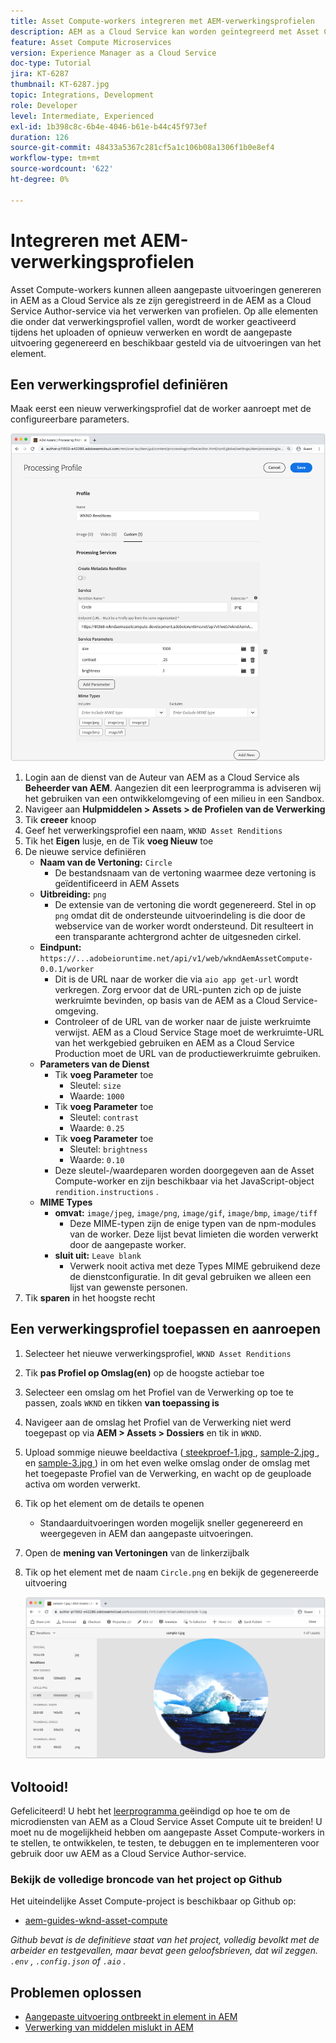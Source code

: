 ```yaml
---
title: Asset Compute-workers integreren met AEM-verwerkingsprofielen
description: AEM as a Cloud Service kan worden geïntegreerd met Asset Compute-workers die via AEM Assets-verwerkingsprofielen naar Adobe I/O Runtime worden gestuurd. Verwerkingsprofielen worden geconfigureerd in de service Auteur om specifieke elementen te verwerken met behulp van aangepaste workers en de bestanden die door de workers worden gegenereerd, op te slaan als elementuitvoeringen.
feature: Asset Compute Microservices
version: Experience Manager as a Cloud Service
doc-type: Tutorial
jira: KT-6287
thumbnail: KT-6287.jpg
topic: Integrations, Development
role: Developer
level: Intermediate, Experienced
exl-id: 1b398c8c-6b4e-4046-b61e-b44c45f973ef
duration: 126
source-git-commit: 48433a5367c281cf5a1c106b08a1306f1b0e8ef4
workflow-type: tm+mt
source-wordcount: '622'
ht-degree: 0%

---
```


# Integreren met AEM-verwerkingsprofielen

Asset Compute-workers kunnen alleen aangepaste uitvoeringen genereren in AEM as a Cloud Service als ze zijn geregistreerd in de AEM as a Cloud Service Author-service via het verwerken van profielen. Op alle elementen die onder dat verwerkingsprofiel vallen, wordt de worker geactiveerd tijdens het uploaden of opnieuw verwerken en wordt de aangepaste uitvoering gegenereerd en beschikbaar gesteld via de uitvoeringen van het element.

## Een verwerkingsprofiel definiëren

Maak eerst een nieuw verwerkingsprofiel dat de worker aanroept met de configureerbare parameters.

![ Profiel van de Verwerking ](./assets/processing-profiles/new-processing-profile.png)

1. Login aan de dienst van de Auteur van AEM as a Cloud Service als __Beheerder van AEM__. Aangezien dit een leerprogramma is adviseren wij het gebruiken van een ontwikkelomgeving of een milieu in een Sandbox.
1. Navigeer aan __Hulpmiddelen > Assets > de Profielen van de Verwerking__
1. Tik __creeer__ knoop
1. Geef het verwerkingsprofiel een naam, `WKND Asset Renditions`
1. Tik het __Eigen__ lusje, en de Tik __voeg Nieuw__ toe
1. De nieuwe service definiëren
   + __Naam van de Vertoning:__ `Circle`
      + De bestandsnaam van de vertoning waarmee deze vertoning is geïdentificeerd in AEM Assets
   + __Uitbreiding:__ `png`
      + De extensie van de vertoning die wordt gegenereerd. Stel in op `png` omdat dit de ondersteunde uitvoerindeling is die door de webservice van de worker wordt ondersteund. Dit resulteert in een transparante achtergrond achter de uitgesneden cirkel.
   + __Eindpunt:__ `https://...adobeioruntime.net/api/v1/web/wkndAemAssetCompute-0.0.1/worker`
      + Dit is de URL naar de worker die via `aio app get-url` wordt verkregen. Zorg ervoor dat de URL-punten zich op de juiste werkruimte bevinden, op basis van de AEM as a Cloud Service-omgeving.
      + Controleer of de URL van de worker naar de juiste werkruimte verwijst. AEM as a Cloud Service Stage moet de werkruimte-URL van het werkgebied gebruiken en AEM as a Cloud Service Production moet de URL van de productiewerkruimte gebruiken.
   + __Parameters van de Dienst__
      + Tik __voeg Parameter__ toe
         + Sleutel: `size`
         + Waarde: `1000`
      + Tik __voeg Parameter__ toe
         + Sleutel: `contrast`
         + Waarde: `0.25`
      + Tik __voeg Parameter__ toe
         + Sleutel: `brightness`
         + Waarde: `0.10`
      + Deze sleutel-/waardeparen worden doorgegeven aan de Asset Compute-worker en zijn beschikbaar via het JavaScript-object `rendition.instructions` .
   + __MIME Types__
      + __omvat:__ `image/jpeg`, `image/png`, `image/gif`, `image/bmp`, `image/tiff`
         + Deze MIME-typen zijn de enige typen van de npm-modules van de worker. Deze lijst bevat limieten die worden verwerkt door de aangepaste worker.
      + __sluit uit:__ `Leave blank`
         + Verwerk nooit activa met deze Types MIME gebruikend deze de dienstconfiguratie. In dit geval gebruiken we alleen een lijst van gewenste personen.
1. Tik __sparen__ in het hoogste recht

## Een verwerkingsprofiel toepassen en aanroepen

1. Selecteer het nieuwe verwerkingsprofiel, `WKND Asset Renditions`
1. Tik __pas Profiel op Omslag(en)__ op de hoogste actiebar toe
1. Selecteer een omslag om het Profiel van de Verwerking op toe te passen, zoals `WKND` en tikken __van toepassing is__
1. Navigeer aan de omslag het Profiel van de Verwerking niet werd toegepast op via __AEM > Assets > Dossiers__ en tik in `WKND`.
1. Upload sommige nieuwe beeldactiva ([ steekproef-1.jpg ](../assets/samples/sample-1.jpg), [ sample-2.jpg ](../assets/samples/sample-2.jpg), en [ sample-3.jpg ](../assets/samples/sample-3.jpg)) in om het even welke omslag onder de omslag met het toegepaste Profiel van de Verwerking, en wacht op de geuploade activa om worden verwerkt.
1. Tik op het element om de details te openen
   + Standaarduitvoeringen worden mogelijk sneller gegenereerd en weergegeven in AEM dan aangepaste uitvoeringen.
1. Open de __mening van Vertoningen__ van de linkerzijbalk
1. Tik op het element met de naam `Circle.png` en bekijk de gegenereerde uitvoering

   ![ Gegenereerde vertoning ](./assets/processing-profiles/rendition.png)

## Voltooid!

Gefeliciteerd! U hebt het [ leerprogramma ](../overview.md) geëindigd op hoe te om de microdiensten van AEM as a Cloud Service Asset Compute uit te breiden! U moet nu de mogelijkheid hebben om aangepaste Asset Compute-workers in te stellen, te ontwikkelen, te testen, te debuggen en te implementeren voor gebruik door uw AEM as a Cloud Service Author-service.

### Bekijk de volledige broncode van het project op Github

Het uiteindelijke Asset Compute-project is beschikbaar op Github op:

+ [ aem-guides-wknd-asset-compute ](https://github.com/adobe/aem-guides-wknd-asset-compute)

_Github bevat is de definitieve staat van het project, volledig bevolkt met de arbeider en testgevallen, maar bevat geen geloofsbrieven, dat wil zeggen. `.env` , `.config.json` of `.aio` ._

## Problemen oplossen

+ [Aangepaste uitvoering ontbreekt in element in AEM](../troubleshooting.md#custom-rendition-missing-from-asset)
+ [Verwerking van middelen mislukt in AEM](../troubleshooting.md#asset-processing-fails)
